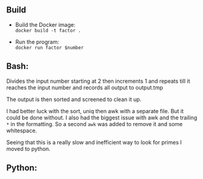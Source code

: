 ## Build
- Build the Docker image:\
`docker build -t factor .`

- Run the program:\
`docker run factor $number`


## Bash:
Divides the input number starting at 2 then increments 1 and repeats till it reaches the input number and records all output to output.tmp

The output is then sorted and screened to clean it up.

I had better luck with the sort, uniq then awk with a separate file. But it could be done without. I also had the biggest issue with awk and the trailing `*` in the formatting. So a second `awk` was added to remove it and some whitespace.

Seeing that this is a really slow and inefficient way to look for primes I moved to python.

## Python:
